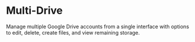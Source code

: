 # Multi-Drive
Manage multiple Google Drive accounts from a single interface with options to edit, delete, create files, and view remaining storage.
